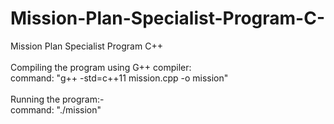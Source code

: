 # Mission-Plan-Specialist-Program-C-
Mission Plan Specialist Program C++
<br><br>
Compiling the program using G++ compiler:<br>
command: "g++ -std=c++11 mission.cpp -o mission"
<br><br>
Running the program:-<br>
command: "./mission"
